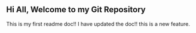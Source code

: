 ## Hi All, Welcome to my Git Repository

This is my first readme doc!!
I have updated the doc!!
this is a new feature.
